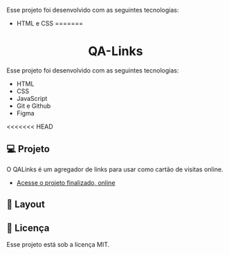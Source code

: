 Esse projeto foi desenvolvido com as seguintes tecnologias:

- HTML e CSS
=======
<h1 align="center">QA-Links</h1>

Esse projeto foi desenvolvido com as seguintes tecnologias:
- HTML
- CSS
- JavaScript
- Git e Github
- Figma

<<<<<<< HEAD
## 💻 Projeto

O QALinks é um agregador de links para usar como cartão de visitas online.

- [Acesse o projeto finalizado, online](https://github.com/andretcrs/QA-Links)

## 🔖 Layout


## :memo: Licença

Esse projeto está sob a licença MIT.



